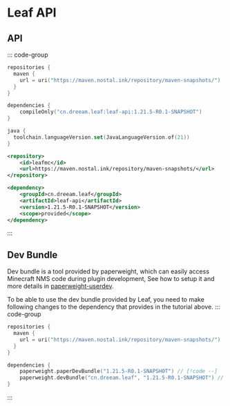 # Leaf API

## API
::: code-group
```kotlin [build.gradle.kts]
repositories {
  maven {
    url = uri("https://maven.nostal.ink/repository/maven-snapshots/")
  }
}

dependencies {
    compileOnly("cn.dreeam.leaf:leaf-api:1.21.5-R0.1-SNAPSHOT")
}

java {
  toolchain.languageVersion.set(JavaLanguageVersion.of(21))
}
```

```xml [pom.xml]
<repository>
    <id>leafmc</id>
    <url>https://maven.nostal.ink/repository/maven-snapshots/</url>
</repository>

<dependency>
    <groupId>cn.dreeam.leaf</groupId>
    <artifactId>leaf-api</artifactId>
    <version>1.21.5-R0.1-SNAPSHOT</version>
    <scope>provided</scope>
</dependency>
```
:::

## Dev Bundle
Dev bundle is a tool provided by paperweight, which can easily access Minecraft NMS code during plugin development,
See how to setup it and more details in [paperweight-userdev](https://docs.papermc.io/paper/dev/userdev/).

To be able to use the dev bundle provided by Leaf, you need to make following changes to the dependency that provides in the tutorial above.
::: code-group
```kotlin [build.gradle.kts]
repositories {
  maven {
    url = uri("https://maven.nostal.ink/repository/maven-snapshots/")
  }
}

dependencies {
    paperweight.paperDevBundle("1.21.5-R0.1-SNAPSHOT") // [!code --]
    paperweight.devBundle("cn.dreeam.leaf", "1.21.5-R0.1-SNAPSHOT") // [!code ++]
}
```
:::
